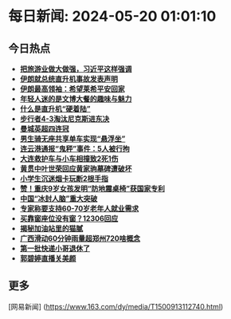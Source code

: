 
# 每日新闻: 2024-05-20 01:01:10
## 今日热点

- **[把旅游业做大做强，习近平这样强调](https://www.163.com/search?keyword=%E6%8A%8A%E6%97%85%E6%B8%B8%E4%B8%9A%E5%81%9A%E5%A4%A7%E5%81%9A%E5%BC%BA%EF%BC%8C%E4%B9%A0%E8%BF%91%E5%B9%B3%E8%BF%99%E6%A0%B7%E5%BC%BA%E8%B0%83)**
- **[伊朗就总统直升机事故发表声明](https://www.163.com/search?keyword=%E4%BC%8A%E6%9C%97%E5%B0%B1%E6%80%BB%E7%BB%9F%E7%9B%B4%E5%8D%87%E6%9C%BA%E4%BA%8B%E6%95%85%E5%8F%91%E8%A1%A8%E5%A3%B0%E6%98%8E)**
- **[伊朗最高领袖：希望莱希平安回家](https://www.163.com/search?keyword=%E4%BC%8A%E6%9C%97%E6%9C%80%E9%AB%98%E9%A2%86%E8%A2%96%EF%BC%9A%E5%B8%8C%E6%9C%9B%E8%8E%B1%E5%B8%8C%E5%B9%B3%E5%AE%89%E5%9B%9E%E5%AE%B6)**
- **[年轻人迷的是文博大餐的趣味与魅力](https://www.163.com/search?keyword=%E5%B9%B4%E8%BD%BB%E4%BA%BA%E8%BF%B7%E7%9A%84%E6%98%AF%E6%96%87%E5%8D%9A%E5%A4%A7%E9%A4%90%E7%9A%84%E8%B6%A3%E5%91%B3%E4%B8%8E%E9%AD%85%E5%8A%9B)**
- **[什么是直升机“硬着陆”](https://www.163.com/search?keyword=%E4%BB%80%E4%B9%88%E6%98%AF%E7%9B%B4%E5%8D%87%E6%9C%BA%E2%80%9C%E7%A1%AC%E7%9D%80%E9%99%86%E2%80%9D)**
- **[步行者4-3淘汰尼克斯进东决](https://www.163.com/search?keyword=%E6%AD%A5%E8%A1%8C%E8%80%854-3%E6%B7%98%E6%B1%B0%E5%B0%BC%E5%85%8B%E6%96%AF%E8%BF%9B%E4%B8%9C%E5%86%B3)**
- **[曼城英超四连冠](https://www.163.com/search?keyword=%E6%9B%BC%E5%9F%8E%E8%8B%B1%E8%B6%85%E5%9B%9B%E8%BF%9E%E5%86%A0)**
- **[男生骑无座共享单车实现“悬浮坐”](https://www.163.com/search?keyword=%E7%94%B7%E7%94%9F%E9%AA%91%E6%97%A0%E5%BA%A7%E5%85%B1%E4%BA%AB%E5%8D%95%E8%BD%A6%E5%AE%9E%E7%8E%B0%E2%80%9C%E6%82%AC%E6%B5%AE%E5%9D%90%E2%80%9D)**
- **[连云港通报“鬼秤”事件：5人被行拘](https://www.163.com/search?keyword=%E8%BF%9E%E4%BA%91%E6%B8%AF%E9%80%9A%E6%8A%A5%E2%80%9C%E9%AC%BC%E7%A7%A4%E2%80%9D%E4%BA%8B%E4%BB%B6%EF%BC%9A5%E4%BA%BA%E8%A2%AB%E8%A1%8C%E6%8B%98)**
- **[大连救护车与小车相撞致2死1伤](https://www.163.com/search?keyword=%E5%A4%A7%E8%BF%9E%E6%95%91%E6%8A%A4%E8%BD%A6%E4%B8%8E%E5%B0%8F%E8%BD%A6%E7%9B%B8%E6%92%9E%E8%87%B42%E6%AD%BB1%E4%BC%A4)**
- **[黄贯中叶世荣回应黄家驹墓碑遭破坏](https://www.163.com/search?keyword=%E9%BB%84%E8%B4%AF%E4%B8%AD%E5%8F%B6%E4%B8%96%E8%8D%A3%E5%9B%9E%E5%BA%94%E9%BB%84%E5%AE%B6%E9%A9%B9%E5%A2%93%E7%A2%91%E9%81%AD%E7%A0%B4%E5%9D%8F)**
- **[小学生沉迷烟卡玩断2根手指](https://www.163.com/search?keyword=%E5%B0%8F%E5%AD%A6%E7%94%9F%E6%B2%89%E8%BF%B7%E7%83%9F%E5%8D%A1%E7%8E%A9%E6%96%AD2%E6%A0%B9%E6%89%8B%E6%8C%87)**
- **[赞！重庆9岁女孩发明“防地震桌椅”获国家专利](https://www.163.com/search?keyword=%E8%B5%9E%EF%BC%81%E9%87%8D%E5%BA%869%E5%B2%81%E5%A5%B3%E5%AD%A9%E5%8F%91%E6%98%8E%E2%80%9C%E9%98%B2%E5%9C%B0%E9%9C%87%E6%A1%8C%E6%A4%85%E2%80%9D%E8%8E%B7%E5%9B%BD%E5%AE%B6%E4%B8%93%E5%88%A9)**
- **[中国“冰封人脑”重大突破](https://www.163.com/search?keyword=%E4%B8%AD%E5%9B%BD%E2%80%9C%E5%86%B0%E5%B0%81%E4%BA%BA%E8%84%91%E2%80%9D%E9%87%8D%E5%A4%A7%E7%AA%81%E7%A0%B4)**
- **[专家称要支持60-70岁老年人就业需求](https://www.163.com/search?keyword=%E4%B8%93%E5%AE%B6%E7%A7%B0%E8%A6%81%E6%94%AF%E6%8C%8160-70%E5%B2%81%E8%80%81%E5%B9%B4%E4%BA%BA%E5%B0%B1%E4%B8%9A%E9%9C%80%E6%B1%82)**
- **[买靠窗座位没有窗？12306回应](https://www.163.com/search?keyword=%E4%B9%B0%E9%9D%A0%E7%AA%97%E5%BA%A7%E4%BD%8D%E6%B2%A1%E6%9C%89%E7%AA%97%EF%BC%9F12306%E5%9B%9E%E5%BA%94)**
- **[揭秘加油站里的猫腻](https://www.163.com/search?keyword=%E6%8F%AD%E7%A7%98%E5%8A%A0%E6%B2%B9%E7%AB%99%E9%87%8C%E7%9A%84%E7%8C%AB%E8%85%BB)**
- **[广西滑动60分钟雨量超郑州720啥概念](https://www.163.com/search?keyword=%E5%B9%BF%E8%A5%BF%E6%BB%91%E5%8A%A860%E5%88%86%E9%92%9F%E9%9B%A8%E9%87%8F%E8%B6%85%E9%83%91%E5%B7%9E720%E5%95%A5%E6%A6%82%E5%BF%B5)**
- **[第一批快递小哥退休了](https://www.163.com/search?keyword=%E7%AC%AC%E4%B8%80%E6%89%B9%E5%BF%AB%E9%80%92%E5%B0%8F%E5%93%A5%E9%80%80%E4%BC%91%E4%BA%86)**
- **[郭碧婷直播关美颜](https://www.163.com/search?keyword=%E9%83%AD%E7%A2%A7%E5%A9%B7%E7%9B%B4%E6%92%AD%E5%85%B3%E7%BE%8E%E9%A2%9C)**

## 更多
[网易新闻] (https://www.163.com/dy/media/T1500913112740.html)
